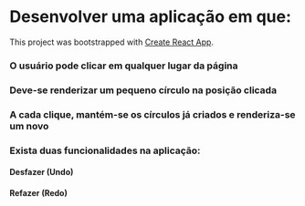 # Desenvolver uma aplicação em que:

This project was bootstrapped with [Create React App](https://github.com/facebook/create-react-app).

### O usuário pode clicar em qualquer lugar da página
### Deve-se renderizar um pequeno círculo na posição clicada
### A cada clique, mantém-se os círculos já criados e renderiza-se um novo
### Exista duas funcionalidades na aplicação:
#### Desfazer (Undo)
#### Refazer (Redo)